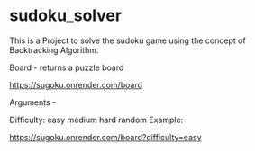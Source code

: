 # sudoku_solver

This is a Project to solve the sudoku game using the concept of Backtracking Algorithm.

Board - returns a puzzle board

https://sugoku.onrender.com/board

Arguments -

Difficulty:
easy
medium
hard
random
Example:

https://sugoku.onrender.com/board?difficulty=easy
